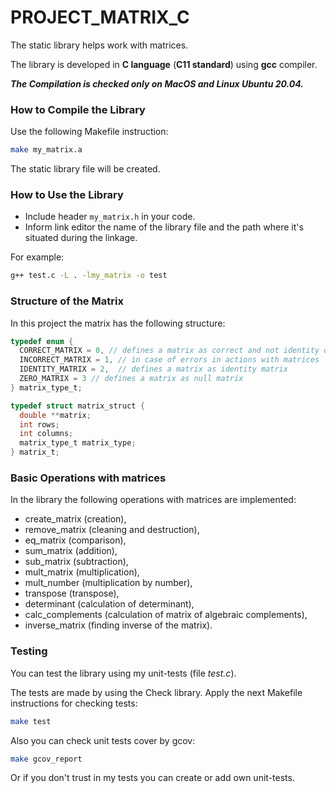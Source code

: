 # PROJECT_MATRIX_C
The static library helps work with matrices.

The library is developed in **C language** (**C11 standard**) using **gcc** compiler.

_**The Compilation is checked only on MacOS and Linux Ubuntu 20.04.**_

### How to Compile the Library
Use the following Makefile instruction:
```bash
make my_matrix.a 
```

The static library file will be created.

### How to Use the Library
- Include header `my_matrix.h` in your code.
- Inform link editor the name of the library file and the path where it's situated during the linkage.

For example:
```bash
g++ test.c -L . -lmy_matrix -o test
```

### Structure of the Matrix
In this project the matrix has the following structure:
```c
typedef enum {
  CORRECT_MATRIX = 0, // defines a matrix as correct and not identity or null matrix
  INCORRECT_MATRIX = 1, // in case of errors in actions with matrices
  IDENTITY_MATRIX = 2,  // defines a matrix as identity matrix
  ZERO_MATRIX = 3 // defines a matrix as null matrix
} matrix_type_t;

typedef struct matrix_struct {
  double **matrix;
  int rows;
  int columns;
  matrix_type_t matrix_type;
} matrix_t;
```
### Basic Operations with matrices
In the library the following operations with matrices are implemented:
- create_matrix (creation), 
- remove_matrix (cleaning and destruction), 
- eq_matrix (comparison), 
- sum_matrix (addition), 
- sub_matrix (subtraction), 
- mult_matrix (multiplication), 
- mult_number (multiplication by number), 
- transpose (transpose), 
- determinant (calculation of determinant), 
- calc_complements (calculation of matrix of algebraic complements), 
- inverse_matrix (finding inverse of the matrix).

### Testing
You can test the library using my unit-tests (file *test.c*). 

The tests are made by using the Check library. Apply the next Makefile instructions for checking tests:
```bash
make test
```

Also you can check unit tests cover by gcov:
```bash
make gcov_report 
```
Or if you don't trust in my tests you can create or add own unit-tests.
